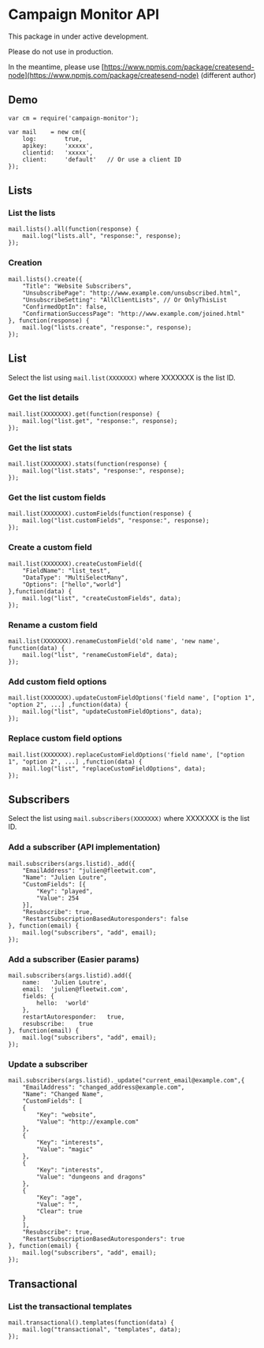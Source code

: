 # Campaign Monitor API #

This package in under active development.

Please do not use in production.


In the meantime, please use [https://www.npmjs.com/package/createsend-node](https://www.npmjs.com/package/createsend-node) (different author)

## Demo ##

	var cm = require('campaign-monitor');
	
	var mail	= new cm({
		log:		true,
		apikey:		'xxxxx',
		clientid:	'xxxxx',
		client:		'default'	// Or use a client ID
	});

## Lists ##

### List the lists ###
	
	mail.lists().all(function(response) {
		mail.log("lists.all", "response:", response);
	});


### Creation ###
	
	mail.lists().create({
		"Title": "Website Subscribers",
		"UnsubscribePage": "http://www.example.com/unsubscribed.html",
		"UnsubscribeSetting": "AllClientLists",	// Or OnlyThisList
		"ConfirmedOptIn": false,
		"ConfirmationSuccessPage": "http://www.example.com/joined.html"
	}, function(response) {
		mail.log("lists.create", "response:", response);
	});


## List ##
Select the list using `mail.list(XXXXXXX)` where XXXXXXX is the list ID.

### Get the list details ###
	
	mail.list(XXXXXXX).get(function(response) {
		mail.log("list.get", "response:", response);
	});

### Get the list stats ###
	
	mail.list(XXXXXXX).stats(function(response) {
		mail.log("list.stats", "response:", response);
	});

### Get the list custom fields ###
	
	mail.list(XXXXXXX).customFields(function(response) {
		mail.log("list.customFields", "response:", response);
	});

### Create a custom field ###

	mail.list(XXXXXXX).createCustomField({
		"FieldName": "list_test",
		"DataType": "MultiSelectMany",
		"Options": ["hello","world"]
	},function(data) {
		mail.log("list", "createCustomFields", data);
	});

### Rename a custom field ###

	mail.list(XXXXXXX).renameCustomField('old name', 'new name', function(data) {
		mail.log("list", "renameCustomField", data);
	});

### Add custom field options ###

	mail.list(XXXXXXX).updateCustomFieldOptions('field name', ["option 1", "option 2", ...] ,function(data) {
		mail.log("list", "updateCustomFieldOptions", data);
	});

### Replace custom field options ###

	mail.list(XXXXXXX).replaceCustomFieldOptions('field name', ["option 1", "option 2", ...] ,function(data) {
		mail.log("list", "replaceCustomFieldOptions", data);
	});


## Subscribers ##
Select the list using `mail.subscribers(XXXXXXX)` where XXXXXXX is the list ID.

### Add a subscriber (API implementation) ###
	
	mail.subscribers(args.listid)._add({
		"EmailAddress": "julien@fleetwit.com",
		"Name": "Julien Loutre",
		"CustomFields": [{
			"Key": "played",
			"Value": 254
		}],
		"Resubscribe": true,
		"RestartSubscriptionBasedAutoresponders": false
	}, function(email) {
		mail.log("subscribers", "add", email);
	});

### Add a subscriber (Easier params) ###
	
	mail.subscribers(args.listid).add({
		name:	'Julien Loutre',
		email:	'julien@fleetwit.com',
		fields:	{
			hello:	'world'
		},
		restartAutoresponder:	true,
		resubscribe:	true
	}, function(email) {
		mail.log("subscribers", "add", email);
	});


### Update a subscriber ###
	
	mail.subscribers(args.listid)._update("current_email@example.com",{
		"EmailAddress": "changed_address@example.com",
		"Name": "Changed Name",
		"CustomFields": [
		{
			"Key": "website",
			"Value": "http://example.com"
		},
		{
			"Key": "interests",
			"Value": "magic"
		},
		{
			"Key": "interests",
			"Value": "dungeons and dragons"
		},
		{
			"Key": "age",
			"Value": "",
			"Clear": true
		}
		],
		"Resubscribe": true,
		"RestartSubscriptionBasedAutoresponders": true
	}, function(email) {
		mail.log("subscribers", "add", email);
	});


## Transactional ##


### List the transactional templates ###
	
	mail.transactional().templates(function(data) {
		mail.log("transactional", "templates", data);
	});